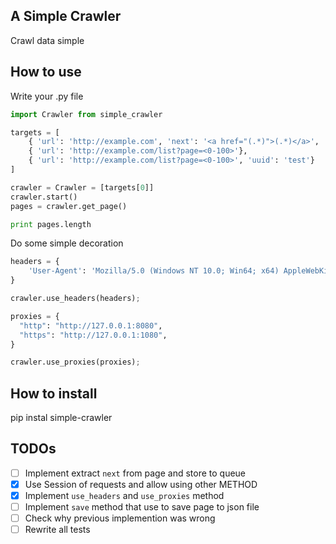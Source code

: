 ## A Simple Crawler  
Crawl data simple  

## How to use  
Write your .py file    
```python  
import Crawler from simple_crawler  

targets = [
    { 'url': 'http://example.com', 'next': '<a href="(.*)">(.*)</a>', 'max': 100, 'method': 'GET'},
    { 'url': 'http://example.com/list?page=<0-100>'},
    { 'url': 'http://example.com/list?page=<0-100>', 'uuid': 'test'}
]

crawler = Crawler = [targets[0]]
crawler.start()
pages = crawler.get_page()

print pages.length
```  
Do some simple decoration  
```python  
headers = {
    'User-Agent': 'Mozilla/5.0 (Windows NT 10.0; Win64; x64) AppleWebKit/537.36 (KHTML, like Gecko) Chrome/54.0.2840.71 Safari/537.36'
}

crawler.use_headers(headers);

proxies = {
  "http": "http://127.0.0.1:8080",
  "https": "http://127.0.0.1:1080",
}

crawler.use_proxies(proxies);
```  

## How to install  
pip instal simple-crawler

## TODOs
 - [ ] Implement extract `next` from page and store to queue
 - [x] Use Session of requests and allow using other METHOD  
 - [x] Implement `use_headers` and `use_proxies` method
 - [ ] Implement `save` method that use to save page to json file
 - [ ] Check why previous implemention was wrong
 - [ ] Rewrite all tests